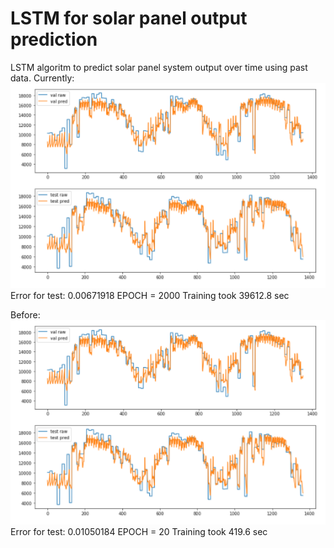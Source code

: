 # LSTM for solar panel output prediction
LSTM algoritm to predict solar panel system output over time using past data.
Currently:
![My image](https://github.com/nailtosun/LSTM-for-Solar-Panel-Output-Prediction/blob/master/img/readme2.PNG)
Error for test: 0.00671918
EPOCH = 2000
Training took 39612.8 sec

Before:
![My image](https://github.com/nailtosun/LSTM-for-Solar-Panel-Output-Prediction/blob/master/img/readme2.PNG)
Error for test: 0.01050184
EPOCH = 20
Training took 419.6 sec
